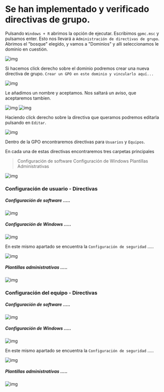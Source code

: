 # Se han implementado y verificado directivas de grupo.

Pulsando `Windows + R` abrimos la opción de ejecutar. Escribimos `gpmc.msc` y pulsamos enter. Esto nos llevará a `Administración de directivas de grupo`. Abrimos el "bosque" elegido, y vamos a "Dominios" y alli seleccionamos le dominio en cuestión.

![img](https://raw.githubusercontent.com/smxrlxp/dominios.html/master/assets/admin_acceso_dom/e/1.png)

Si hacemos click derecho sobre el dominio podremos crear una nueva directiva de grupo. `Crear un GPO en este dominio y vincularlo aquí...`

![img](https://raw.githubusercontent.com/smxrlxp/dominios.html/master/assets/admin_acceso_dom/e/3.png)

Le añadimos un nombre y aceptamos. Nos saltará un aviso, que aceptaremos tambien.

![img](https://raw.githubusercontent.com/smxrlxp/dominios.html/master/assets/admin_acceso_dom/e/4.png)
![img](https://raw.githubusercontent.com/smxrlxp/dominios.html/master/assets/admin_acceso_dom/e/5.png)

Haciendo click derecho sobre la directiva que queramos podremos editarla pulsando en `Editar`.

![img](https://raw.githubusercontent.com/smxrlxp/dominios.html/master/assets/admin_acceso_dom/e/6.png)

Dentro de la GPO encontraremos directivas para `Usuarios` y `Equipos`.

En cada una de estas directivas encontraremos tres carpetas principales

>Configuración de software
>Configuración de Windows
>Plantillas Administrativas

![img](https://raw.githubusercontent.com/smxrlxp/dominios.html/master/assets/admin_acceso_dom/e/7.png)

### Configuración de usuario - Directivas

##### Configuración de software .....

![img](https://raw.githubusercontent.com/smxrlxp/dominios.html/master/assets/admin_acceso_dom/e/11_a.png)

##### Configuración de Windows .....

![img](https://raw.githubusercontent.com/smxrlxp/dominios.html/master/assets/admin_acceso_dom/e/11_b.png)

En este mismo apartado se encuentra la `Configuración de seguridad` .....

![img](https://raw.githubusercontent.com/smxrlxp/dominios.html/master/assets/admin_acceso_dom/e/11_d.png)

##### Plantillas administrativas .....

![img](https://raw.githubusercontent.com/smxrlxp/dominios.html/master/assets/admin_acceso_dom/e/11_c.png)

### Configuración del equipo - Directivas

##### Configuración de software .....

![img](https://raw.githubusercontent.com/smxrlxp/dominios.html/master/assets/admin_acceso_dom/e/10_a.png)

##### Configuración de Windows .....

![img](https://raw.githubusercontent.com/smxrlxp/dominios.html/master/assets/admin_acceso_dom/e/10_b.png)

En este mismo apartado se encuentra la `Configuración de seguridad` .....

![img](https://raw.githubusercontent.com/smxrlxp/dominios.html/master/assets/admin_acceso_dom/e/10_d.png)

##### Plantillas administrativas .....

![img](https://raw.githubusercontent.com/smxrlxp/dominios.html/master/assets/admin_acceso_dom/e/10_c.png)
